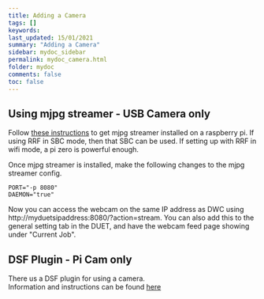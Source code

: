 ```yaml
---
title: Adding a Camera
tags: []
keywords: 
last_updated: 15/01/2021
summary: "Adding a Camera"
sidebar: mydoc_sidebar
permalink: mydoc_camera.html
folder: mydoc
comments: false
toc: false
---
```


## Using mjpg streamer - USB Camera only

Follow [these instructions](https://snapcraft.io/install/mjpg-streamer/raspbian) to get mjpg streamer installed on a raspberry pi. If using RRF in SBC mode, then that SBC can be used. If setting up with RRF in wifi mode, a pi zero is powerful enough.  

Once mjpg streamer is installed, make the following changes to the  mjpg streamer config.  
```
PORT="-p 8080"
DAEMON="true"
```  
Now you can access the webcam on the same IP address as DWC using http://myduetsipaddress:8080/?action=stream. 
You can also add this to the general setting tab in the DUET, and have the webcam feed page showing under "Current Job". 

## DSF Plugin - Pi Cam only

There us a DSF plugin for using a camera.  
Information and instructions can be found [here](https://github.com/TLAS11/DWC-PiWebcam)